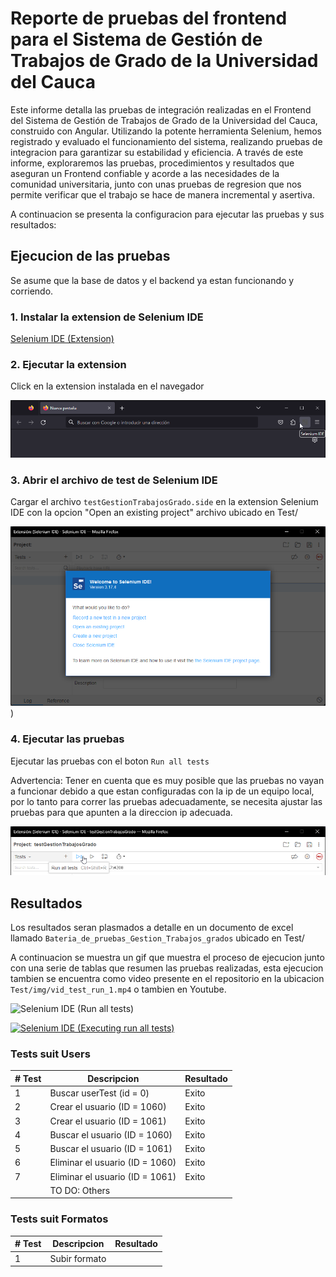 # Reporte de pruebas del frontend para el Sistema de Gestión de Trabajos de Grado de la Universidad del Cauca
Este informe detalla las pruebas de integración realizadas en el Frontend
del Sistema de Gestión de Trabajos de Grado de la Universidad del Cauca,
construido con Angular.
Utilizando la potente herramienta Selenium,
hemos registrado y evaluado el funcionamiento del sistema,
realizando pruebas de integracion para garantizar su estabilidad y eficiencia.
A través de este informe,
exploraremos las pruebas,
procedimientos y resultados que aseguran un Frontend confiable y acorde a las necesidades de la comunidad universitaria,
junto con unas pruebas de regresion que nos permite verificar que el trabajo se hace de manera incremental y asertiva.

A continuacion se presenta la configuracion para ejecutar las pruebas y sus resultados:

## Ejecucion de las pruebas
Se asume que la base de datos y el backend ya estan funcionando y corriendo.

### 1. Instalar la extension de Selenium IDE
[Selenium IDE (Extension)](https://www.selenium.dev/selenium-ide/)

### 2. Ejecutar la extension
Click en la extension instalada en el navegador

![Selenium IDE (extension)](Test/img/Selenium_IDE_extension.png)

### 3. Abrir el archivo de test de Selenium IDE
Cargar el archivo `testGestionTrabajosGrado.side` en la extension Selenium IDE
con la opcion "Open an existing project" archivo ubicado en Test/

![Selenium IDE (Welcome)](Test/img/Selenium_IDE_welcome.png))

### 4. Ejecutar las pruebas
Ejecutar las pruebas con el boton `Run all tests`

Advertencia: Tener en cuenta que es muy posible que las pruebas no vayan a funcionar
debido a que estan configuradas con la ip de un equipo local,
por lo tanto para correr las pruebas adecuadamente,
se necesita ajustar las pruebas para que apunten a la direccion ip adecuada.

![Selenium IDE (Run all tests)](Test/img/Selenium_IDE_tests.png)


## Resultados
Los resultados seran plasmados a detalle en un documento de excel llamado
`Bateria_de_pruebas_Gestion_Trabajos_grados` ubicado en Test/

A continuacion se muestra un gif que muestra el proceso de ejecucion junto con una serie de tablas que resumen las pruebas realizadas, esta ejecucion tambien se encuentra como video presente en el repositorio en la ubicacion `Test/img/vid_test_run_1.mp4` o tambien en Youtube.

![Selenium IDE (Run all tests)](Test/img/gif_test_run_1.gif)

[![Selenium IDE (Executing run all tests)](https://i9.ytimg.com/vi/OEZgHWcUAYk/mqdefault.jpg?sqp=CJCH0KkG&rs=AOn4CLAXXoP1Wzto110K7RHre2y16GHzLg)](https://youtu.be/OEZgHWcUAYk)

### **Tests suit Users**
| # Test | Descripcion | Resultado |
|--------|-------------|-----------|
| 1 | Buscar userTest (id = 0) | Exito |
| 2 | Crear el usuario (ID = 1060) | Exito |
| 3 | Crear el usuario (ID = 1061) | Exito |
| 4 | Buscar el usuario (ID = 1060) | Exito |
| 5 | Buscar el usuario (ID = 1061) | Exito |
| 6 | Eliminar el usuario (ID = 1060) | Exito |
| 7 | Eliminar el usuario (ID = 1061) | Exito |
||TO DO: Others||

### **Tests suit Formatos**
| # Test | Descripcion | Resultado |
|--------|-------------|-----------|
| 1 | Subir formato  |  |